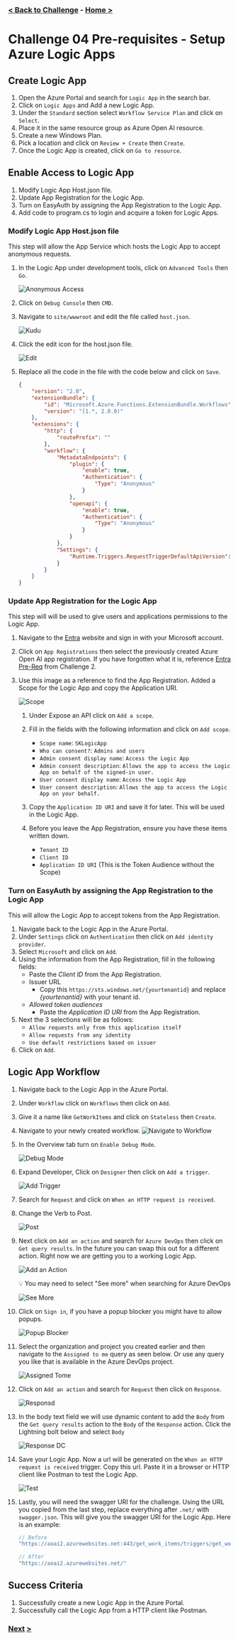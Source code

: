 ### [< Back to Challenge](./Challenge-04.md) - **[Home ](./README.md)** [>]()

# Challenge 04 Pre-requisites - Setup Azure Logic Apps

## Create Logic App

1. Open the Azure Portal and search for `Logic App` in the search bar.
1. Click on `Logic Apps` and Add a new Logic App.
1. Under the  `Standard` section select `Workflow Service Plan` and click on `Select`.
1. Place it in the same resource group as Azure Open AI resource.
1. Create a new Windows Plan.
1. Pick a location and click on `Review + Create` then `Create`.
1. Once the Logic App is created, click on `Go to resource`.

## Enable Access to Logic App

1. Modify Logic App Host.json file.
2. Update App Registration for the Logic App.
3. Turn on EasyAuth by assigning the App Registration to the Logic App.
4. Add code to program.cs to login and acquire a token for Logic Apps.

### Modify Logic App Host.json file

This step will allow the App Service which hosts the Logic App to accept anonymous requests.

1. In the Logic App under development tools, click on `Advanced Tools` then `Go`.

    ![Anonymous Access](./Resources/images/anonymousaccess.png)

1. Click on `Debug Console` then `CMD`.
1. Navigate to `site/wwwroot` and edit the file called `host.json`.

    ![Kudu](./Resources/images/kudu.png)

1. Click the edit icon for the host.json file.

    ![Edit](./Resources/images/edit.png)

1. Replace all the code in the file with the code below and click on `Save`.

    ```json
    {
        "version": "2.0",
        "extensionBundle": {
            "id": "Microsoft.Azure.Functions.ExtensionBundle.Workflows",
            "version": "[1.*, 2.0.0)"
        },
        "extensions": {
            "http": {
                "routePrefix": ""
            },
            "workflow": {
                "MetadataEndpoints": {
                    "plugin": {
                        "enable": true,
                        "Authentication": {
                            "Type": "Anonymous"
                        }
                    },
                    "openapi": {
                        "enable": true,
                        "Authentication": {
                            "Type": "Anonymous"
                        }
                    }
                },
                "Settings": {
                    "Runtime.Triggers.RequestTriggerDefaultApiVersion": "2020-05-01-preview"
                }
            }
        }
    }
    ```

### Update App Registration for the Logic App

This step will will be used to give users and applications permissions to the Logic App.

1. Navigate to the [Entra](https://entra.microsoft.com/) website and sign in with your Microsoft account.
1. Click on `App Registrations` then select the previously created Azure Open AI app registration. If you have forgotten what it is, reference [Entra Pre-Req](./Challenge-02-Entra.md) from Challenge 2.
1. Use this image as a reference to find the App Registration. Added a Scope for the Logic App and copy the Application URI.

    ![Scope](./Resources/images/scope.png)

    1. Under Expose an API click on `Add a scope`.
    1. Fill in the fields with the following information and click on `Add scope`.

        - `Scope name`: ``` SKLogicApp ```
        - `Who can consent?`: ``` Admins and users ```
        - `Admin consent display name`: ``` Access the Logic App ```
        - `Admin consent description`: ``` Allows the app to access the Logic App on behalf of the signed-in user. ```
        - `User consent display name`: ``` Access the Logic App ```
        - `User consent description`: ``` Allows the app to access the Logic App on your behalf. ```

    1. Copy the `Application ID URI` and save it for later. This will be used in the Logic App.
    1. Before you leave the App Registration, ensure you have these items written down.

        - `Tenant ID`
        - `Client ID`
        - `Application ID URI` (This is the Token Audience without the Scope)

### Turn on EasyAuth by assigning the App Registration to the Logic App

This will allow the Logic App to accept tokens from the App Registration.

1. Navigate back to the Logic App in the Azure Portal.
1. Under `Settings` click on `Authentication` then click on `Add identity provider`.
1. Select `Microsoft` and click on `Add`.
1. Using the information from the App Registration, fill in the following fields:
    - Paste the *Client ID* from the App Registration.
    - Issuer URL
        - Copy this ``` https://sts.windows.net/{yourtenantid} ``` and replace *{yourtenantid}* with your tenant id.
    - *Allowed token audiences* 
        - Paste the *Application ID URI* from the App Registration.
1. Next the 3 selections will be as follows:
    - `Allow requests only from this application itself`
    - `Allow requests from any identity`
    - `Use default restrictions based on issuer`
1. Click on `Add`.

## Logic App Workflow

1. Navigate back to the Logic App in the Azure Portal.
1. Under `Workflow` click on `Workflows` then click on `Add`.
1. Give it a name like `GetWorkItems` and click on `Stateless` then `Create`.
1. Navigate to your newly created workflow.
    ![Navigate to Workflow](./Resources/images/navigate_workflow.png)
1. In the Overview tab turn on `Enable Debug Mode`.

    ![Debug Mode](./Resources/images/debugmode.png)

1. Expand Developer, Click on `Designer` then click on `Add a trigger`.

    ![Add Trigger](./Resources/images/addtrigger.png)

1. Search for `Request` and click on `When an HTTP request is received`.
1. Change the Verb to Post.

    ![Post](./Resources/images/post.png)

1. Next click on `Add an action` and search for `Azure DevOps` then click on `Get query results`. In the future you can swap this out for a different action. Right now we are getting you to a working Logic App.

    ![Add an Action](./Resources/images/addanaction.png)

    :bulb: You may need to select "See more" when searching for Azure DevOps

    ![See More](./Resources/images/seemore.png)

1. Click on `Sign in`, if you have a popup blocker you might have to allow popups.

    ![Popup Blocker](./Resources/images/popupblocker.png)

1. Select the organization and project you created earlier and then navigate to the `Assigned to me` query as seen below. Or use any query you like that is available in the Azure DevOps project.

    ![Assigned Tome](./Resources/images/assignedtome.png)

1. Click on `Add an action` and search for `Request` then click on `Response`.

    ![Responsd](./Resources/images/respond.png)

1. In the body text field we will use dynamic content to add the `Body` from the `Get query results` action to the `Body` of the `Response` action. Click the Lightning bolt below and select `Body`

    ![Response DC](./Resources/images/responsedc.png)

1. Save your Logic App. Now a url will be generated on the `When an HTTP request is received` trigger. Copy this url. Paste it in a browser or HTTP client like Postman to test the Logic App.

    ![Test](./Resources/images/test.png)

1. Lastly, you will need the swagger URI for the challenge. Using the URL you copied from the last step, replace everything after `.net/` with `swagger.json`. This will give you the swagger URI for the Logic App. Here is an example:

    ```csharp
    // Before
    "https://aoai2.azurewebsites.net:443/get_work_items/triggers/get_workitems/invoke?api-version=2022-05-01&sp=Sample%2Frun&sv=1.0&sig=samplesignature"

    // After
    "https://aoai2.azurewebsites.net/"
    ```

## Success Criteria

1. Successfully create a new Logic App in the Azure Portal.
1. Successfully call the Logic App from a HTTP client like Postman.

### **[Next](./Challenge-04.md)** [>]()
